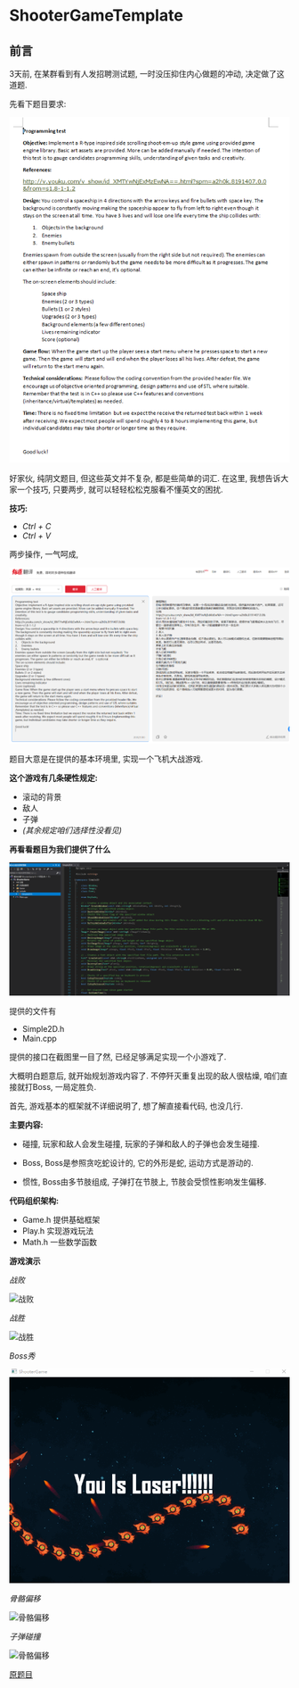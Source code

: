 # ShooterGameTemplate

## 前言

3天前, 在某群看到有人发招聘测试题, 一时没压抑住内心做题的冲动, 决定做了这道题.

先看下题目要求: 

![题目.png](ReadMe/题目.png)

好家伙, 纯阴文题目, 但这些英文并不复杂, 都是些简单的词汇. 在这里, 我想告诉大家一个技巧, 只要两步, 就可以轻轻松松克服看不懂英文的困扰.

**技巧:**
* *Ctrl + C*
* *Ctrl + V*

两步操作, 一气呵成, 

![](ReadMe/题目_翻译.png)

题目大意是在提供的基本环境里, 实现一个飞机大战游戏.

**这个游戏有几条硬性规定:**
* 滚动的背景
* 敌人
* 子弹
* *(其余规定咱们选择性没看见)*

**再看看题目为我们提供了什么**

![](ReadMe/题目提供环境.png)

提供的文件有
* Simple2D.h
* Main.cpp

提供的接口在截图里一目了然, 已经足够满足实现一个小游戏了.

大概明白题意后, 就开始规划游戏内容了. 不停歼灭重复出现的敌人很枯燥, 咱们直接就打Boss, 一局定胜负.

首先, 游戏基本的框架就不详细说明了, 想了解直接看代码, 也没几行.

**主要内容:**

* 碰撞, 玩家和敌人会发生碰撞, 玩家的子弹和敌人的子弹也会发生碰撞.

* Boss, Boss是参照贪吃蛇设计的, 它的外形是蛇, 运动方式是游动的.

* 惯性, Boss由多节肢组成, 子弹打在节肢上, 节肢会受惯性影响发生偏移.

**代码组织架构:**

* Game.h 提供基础框架
* Play.h 实现游戏玩法
* Math.h 一些数学函数

**游戏演示**

*战败*

![战败](ReadMe/Loser.gif)

*战胜*

![战胜](ReadMe/Not_Loser.gif)

*Boss秀*

![Boss](ReadMe/Boss.gif)

*骨骼偏移*

![骨骼偏移](ReadMe/Bone_Offset.gif)

*子弹碰撞*

![骨骼偏移](ReadMe/Bullet_Hit_Bullet.gif)


[原题目](ReadMe/ShooterGameTemplate.zip)
